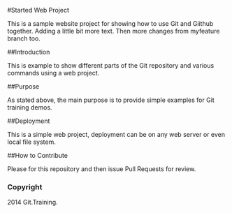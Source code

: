 #Started Web Project

This is a sample website project for showing how to use Git and Giithub together. Adding a little bit more text. Then more changes from myfeature branch too. 

##Introduction

This is example to show different parts of the Git repository and various commands using a web project.

##Purpose

As stated above, the main purpose is to provide simple examples for Git training demos.

##Deployment

This is a simple web project, deployment can be on any web server or even local file system.

##How to Contribute

Please for this repository and then issue Pull Requests for review.

### Copyright

2014 Git.Training.

